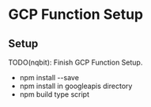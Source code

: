 # GCP Function Setup

## Setup

TODO(nqbit): Finish GCP Function Setup.

- npm install --save
- npm install in googleapis directory
- npm build type script